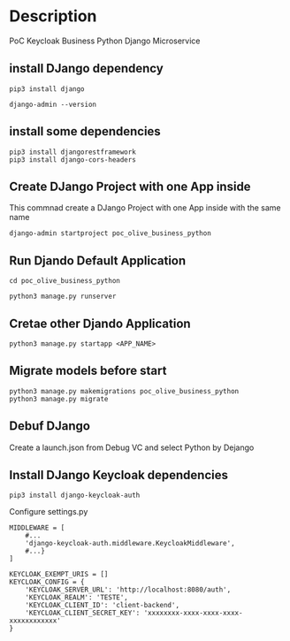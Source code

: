 # Description
PoC Keycloak Business Python Django Microservice

## install DJango dependency

```shell
pip3 install django

django-admin --version
```

## install some dependencies

```shell
pip3 install djangorestframework
pip3 install django-cors-headers
```

## Create DJango Project with one App inside

This commnad create a DJango Project with one App inside with the same name
```shell
django-admin startproject poc_olive_business_python
```

## Run Djando Default Application

```shell
cd poc_olive_business_python

python3 manage.py runserver
```

## Cretae other Djando Application

```shell
python3 manage.py startapp <APP_NAME>
```

## Migrate models before start
```shell
python3 manage.py makemigrations poc_olive_business_python
python3 manage.py migrate
```

## Debuf DJango
Create a launch.json from Debug VC and select Python by Dejango

## Install DJango Keycloak dependencies

```shell
pip3 install django-keycloak-auth
```

Configure settings.py

```shell
MIDDLEWARE = [
    #...
    'django-keycloak-auth.middleware.KeycloakMiddleware',
    #...}    
]

KEYCLOAK_EXEMPT_URIS = []
KEYCLOAK_CONFIG = {
    'KEYCLOAK_SERVER_URL': 'http://localhost:8080/auth',
    'KEYCLOAK_REALM': 'TESTE',
    'KEYCLOAK_CLIENT_ID': 'client-backend',
    'KEYCLOAK_CLIENT_SECRET_KEY': 'xxxxxxxx-xxxx-xxxx-xxxx-xxxxxxxxxxxx'
}
```